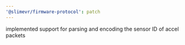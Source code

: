 ```yaml
---
'@slimevr/firmware-protocol': patch
---
```


implemented support for parsing and encoding the sensor ID of accel packets
